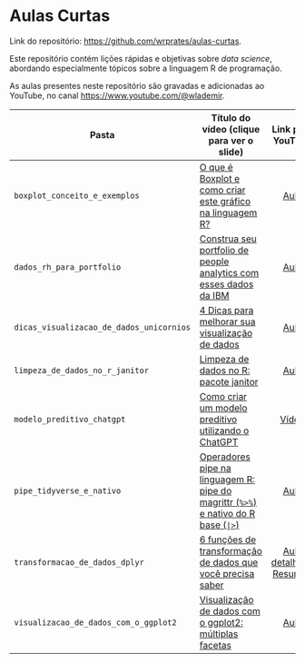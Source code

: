 # Aulas Curtas

Link do repositório: <https://github.com/wrprates/aulas-curtas>.

Este repositório contém lições rápidas e objetivas sobre *data science*, abordando especialmente tópicos sobre a linguagem R de programação.

As aulas presentes neste repositório são gravadas e adicionadas ao YouTube, no canal <https://www.youtube.com/@wlademir>.

| Pasta                                     | Título do vídeo (clique para ver o slide)         | Link para YouTube                                 |
|-------------------------------------------|---------------------------------------------------|:-------------------------------------------------:|
| `boxplot_conceito_e_exemplos`               | [O que é Boxplot e como criar este gráfico na linguagem R?](https://wrprates.github.io/aulas-curtas/boxplot_conceito_e_exemplos/) | [Aula](https://youtu.be/2DuotC__Ixo) |
| `dados_rh_para_portfolio`                   | [Construa seu portfolio de people analytics com esses dados da IBM](https://wrprates.github.io/aulas-curtas/dados_rh_para_portfolio/) | [Aula](https://youtu.be/8X_qcle6A48) |
| `dicas_visualizacao_de_dados_unicornios`    | [4 Dicas para melhorar sua visualização de dados](https://wrprates.github.io/aulas-curtas/dicas_visualizacao_de_dados_unicornios)   | [Aula](https://youtu.be/izLSfCKRz2Q)                      |
| `limpeza_de_dados_no_r_janitor`             | [Limpeza de dados no R: pacote janitor](https://wrprates.github.io/aulas-curtas/limpeza_de_dados_no_r_janitor)             | [Aula](https://youtu.be/59CE9hRHcng)                      |
| `modelo_preditivo_chatgpt`                  | [Como criar um modelo preditivo utilizando o ChatGPT](https://wrprates.github.io/aulas-curtas/modelo_preditivo_chatgpt/) | [Vídeo](https://www.youtube.com/watch?v=ZBpjq9ddc3Q) |
| `pipe_tidyverse_e_nativo`                   | [Operadores pipe na linguagem R: pipe do magrittr (`%>%`) e nativo do R base (`\|>`)](https://wrprates.github.io/aulas-curtas/pipe_tidyverse_e_nativo/) | [Aula](https://youtu.be/urA5Y0OKYhk) |
| `transformacao_de_dados_dplyr`              | [6 funções de transformação de dados que você precisa saber](https://wrprates.github.io/aulas-curtas/transformacao_de_dados_dplyr) | [Aula detalhada](https://youtu.be/2LFM1H2qx5Y) <br /> [Resumão](https://youtu.be/BvmC3CybbL4)|
| `visualizacao_de_dados_com_o_ggplot2`     | [Visualização de dados com o ggplot2: múltiplas facetas](https://wrprates.github.io/aulas-curtas/visualizacao_de_dados_com_o_ggplot2/#/title-slide) | [Aula](https://www.youtube.com/watch?v=fptz23SbA1g) |

